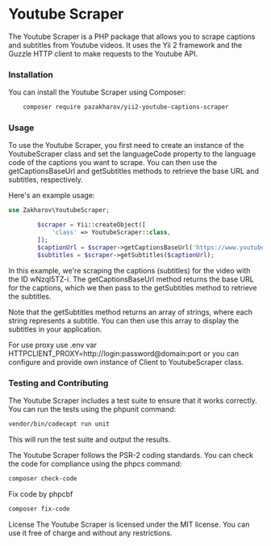 # Youtube Scraper
The Youtube Scraper is a PHP package that allows you to scrape captions and subtitles from Youtube videos. It uses the Yii 2 framework and the Guzzle HTTP client to make requests to the Youtube API.

### Installation
You can install the Youtube Scraper using Composer:
```bash
    composer require pazakharov/yii2-youtube-captions-scraper
```
### Usage
To use the Youtube Scraper, you first need to create an instance of the YoutubeScraper class and set the languageCode property to the language code of the captions you want to scrape. You can then use the getCaptionsBaseUrl and getSubtitles methods to retrieve the base URL and subtitles, respectively.

Here's an example usage:
```php
use Zakharov\YoutubeScraper;

        $scraper = Yii::createObject([
            'class' => YoutubeScraper::class,
        ]);
        $captionUrl = $scraper->getCaptionsBaseUrl('https://www.youtube.com/watch?v=wNzql5TZ-i');
        $subtitles = $scraper->getSubtitles($captionUrl);
```
In this example, we're scraping the captions (subtitles) for the video with the ID wNzql5TZ-i. The getCaptionsBaseUrl method returns the base URL for the captions, which we then pass to the getSubtitles method to retrieve the subtitles.

Note that the getSubtitles method returns an array of strings, where each string represents a subtitle. You can then use this array to display the subtitles in your application.

For use proxy use .env var HTTPCLIENT_PROXY=http://login:password@domain:port or you can configure and provide own instance of Client to YoutubeScraper class.

### Testing and Contributing
The Youtube Scraper includes a test suite to ensure that it works correctly. You can run the tests using the phpunit command:
```bash
vendor/bin/codecept run unit
```
This will run the test suite and output the results.

The Youtube Scraper follows the PSR-2 coding standards. You can check the code for compliance using the phpcs command:

```bash
composer check-code
```
Fix code by phpcbf
```bash
composer fix-code
```
License
The Youtube Scraper is licensed under the MIT license. You can use it free of charge and without any restrictions.